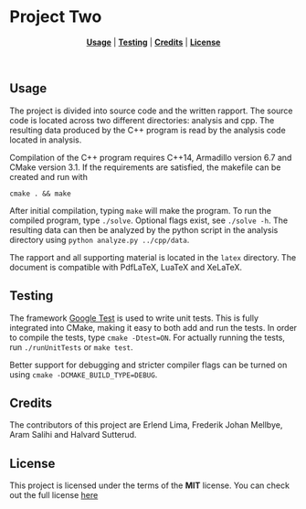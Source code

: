 # Project Two

<p align="center">
<b><a href="#usage">Usage</a></b>
|
<b><a href="#testing">Testing</a></b>
|
<b><a href="#credits">Credits</a></b>
|
<b><a href="#license">License</a></b>
</p>
<br>

## Usage
The project is divided into source code and the written rapport. The source code
is located across two different directories: analysis and cpp. The 
resulting data produced by the C++ program is read by the analysis code located
in analysis. 

Compilation of the C++ program requires C++14, Armadillo version 6.7 and CMake version 3.1. If the 
requirements are satisfied, the makefile can be created and run with

```console
cmake . && make
```

After initial compilation, typing `make` will make the program. To run the
compiled program, type `./solve`. Optional flags exist, see `./solve -h`.
The resulting data can then be analyzed 
by the python script in the analysis directory using `python analyze.py ../cpp/data`.

The rapport and all supporting material is located in the `latex` directory. 
The document is compatible with PdfLaTeX, LuaTeX and XeLaTeX.

## Testing
The framework [Google Test](https://github.com/google/googletest) is used to write unit tests.
This is fully integrated into CMake, making it easy to both add and run the tests. In order
to compile the tests, type `cmake -Dtest=ON`. For actually running the tests, run `./runUnitTests` or
`make test`.

Better support for debugging and stricter compiler flags can be turned on using `cmake -DCMAKE_BUILD_TYPE=DEBUG`.

## Credits
The contributors of this project are Erlend Lima, Frederik Johan Mellbye, Aram Salihi and Halvard Sutterud.

## License
This project is licensed under the terms of the **MIT** license.
You can check out the full license [here](../LICENSE)
